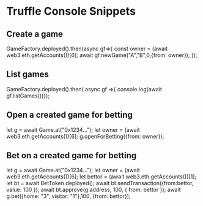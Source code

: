 # Truffle Console Snippets

## Create a game

GameFactory.deployed().then(async gf=>{ const owner = (await web3.eth.getAccounts())[6]; await gf.newGame("A","B",0,{from: owner}); });

## List games

GameFactory.deployed().then( async gf =>{ console.log(await gf.listGames())});

## Open a created game for betting

let g = await Game.at("0x1234...");
let owner = (await web3.eth.getAccounts())[6];
g.openForBetting({from: owner});

## Bet on a created game for betting

let g = await Game.at("0x1234...");
let owner = (await web3.eth.getAccounts())[6];
let bettor = (await web3.eth.getAccounts())[1];
let bt = await BetToken.deployed();
await bt.sendTransaction({from:bettor, value: 100 });
await bt.approve(g.address, 100, { from: bettor });
await g.bet({home: "3", visitor: "1"},100, {from: bettor});

